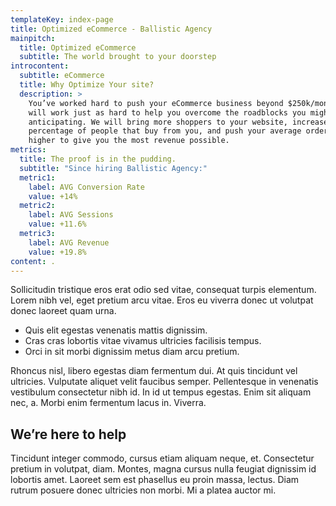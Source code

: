 ```yaml
---
templateKey: index-page
title: Optimized eCommerce - Ballistic Agency
mainpitch:
  title: Optimized eCommerce
  subtitle: The world brought to your doorstep
introcontent:
  subtitle: eCommerce
  title: Why Optimize Your site?
  description: >
    You’ve worked hard to push your eCommerce business beyond $250k/month. We
    will work just as hard to help you overcome the roadblocks you might not be
    anticipating. We will bring more shoppers to your website, increase the
    percentage of people that buy from you, and push your average order value
    higher to give you the most revenue possible. 
metrics:
  title: The proof is in the pudding.
  subtitle: "Since hiring Ballistic Agency:"
  metric1:
    label: AVG Conversion Rate
    value: +14%
  metric2:
    label: AVG Sessions
    value: +11.6%
  metric3:
    label: AVG Revenue
    value: +19.8%
content: .
---
```


Sollicitudin tristique eros erat odio sed vitae, consequat turpis elementum. Lorem nibh vel, eget pretium arcu vitae. Eros eu viverra donec ut volutpat donec laoreet quam urna.

* Quis elit egestas venenatis mattis dignissim.
* Cras cras lobortis vitae vivamus ultricies facilisis tempus.
* Orci in sit morbi dignissim metus diam arcu pretium.

Rhoncus nisl, libero egestas diam fermentum dui. At quis tincidunt vel ultricies. Vulputate aliquet velit faucibus semper. Pellentesque in venenatis vestibulum consectetur nibh id. In id ut tempus egestas. Enim sit aliquam nec, a. Morbi enim fermentum lacus in. Viverra.

## We’re here to help

Tincidunt integer commodo, cursus etiam aliquam neque, et. Consectetur pretium in volutpat, diam. Montes, magna cursus nulla feugiat dignissim id lobortis amet. Laoreet sem est phasellus eu proin massa, lectus. Diam rutrum posuere donec ultricies non morbi. Mi a platea auctor mi.

